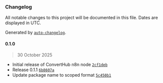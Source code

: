 ### Changelog

All notable changes to this project will be documented in this file. Dates are displayed in UTC.

Generated by [`auto-changelog`](https://github.com/CookPete/auto-changelog).

#### 0.1.0

> 30 October 2025

- Initial release of ConvertHub n8n node [`2cf1deb`](https://github.com/converthub-api/n8n-nodes-converthub/commit/2cf1deb7f09a52ae597c4a0b9c68d1337f4ec98c)
- Release 0.1.1 [`6b8607a`](https://github.com/converthub-api/n8n-nodes-converthub/commit/6b8607a656a06ac5be12f8e62ce3a08e90070753)
- Update package name to scoped format [`5c450b1`](https://github.com/converthub-api/n8n-nodes-converthub/commit/5c450b195c475fc023d81b29977dee78125e2417)
